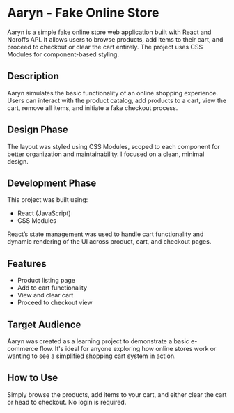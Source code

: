 # Aaryn - Fake Online Store

Aaryn is a simple fake online store web application built with React and Noroffs API. It allows users to browse products, add items to their cart, and proceed to checkout or clear the cart entirely. The project uses CSS Modules for component-based styling.

## Description
Aaryn simulates the basic functionality of an online shopping experience. Users can interact with the product catalog, add products to a cart, view the cart, remove all items, and initiate a fake checkout process.

## Design Phase
The layout was styled using CSS Modules, scoped to each component for better organization and maintainability. I focused on a clean, minimal design.

## Development Phase
This project was built using:
- React (JavaScript)
- CSS Modules

React’s state management was used to handle cart functionality and dynamic rendering of the UI across product, cart, and checkout pages.

## Features
- Product listing page
- Add to cart functionality
- View and clear cart
- Proceed to checkout view

## Target Audience
Aaryn was created as a learning project to demonstrate a basic e-commerce flow. It's ideal for anyone exploring how online stores work or wanting to see a simplified shopping cart system in action.

## How to Use
Simply browse the products, add items to your cart, and either clear the cart or head to checkout. No login is required.
